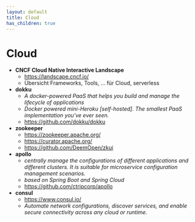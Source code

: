 ```yaml
---
layout: default
title: Cloud
has_children: true
---
```


# Cloud
- **CNCF Cloud Native Interactive Landscape**
    - <https://landscape.cncf.io/>
    - Übersicht Frameworks, Tools, ... für Cloud, serverless
- **dokku**
    - *A docker-powered PaaS that helps you build and manage the lifecycle of applications*
    - *Docker powered mini-Heroku [self-hosted]. The smallest PaaS implementation you've ever seen.*
    - <https://github.com/dokku/dokku>
- **zookeeper**
    - <https://zookeeper.apache.org/>
    - <https://curator.apache.org/>
    - <https://github.com/DeemOpen/zkui>
- **apollo**
    - *centrally manage the configurations of different applications and different clusters. It is suitable for microservice configuration management scenarios.*
    - *based on Spring Boot and Spring Cloud*
    - <https://github.com/ctripcorp/apollo>
- **consul**
    - <https://www.consul.io/>
    - *Automate network configurations, discover services, and enable secure connectivity across any cloud or runtime.*